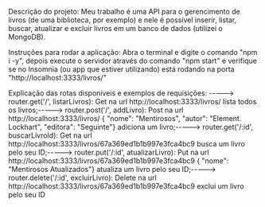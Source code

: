 Descrição do projeto:
Meu trabalho é uma API para o gerencimento de livros (de uma biblioteca, por exemplo) e nele é possível inserir, listar, buscar, atualizar e excluir livros em um banco de dados (utilizei o MongoDB).

Instruções para rodar a aplicação:
Abra o terminal e digite o comando "npm i -y", depois execute o servidor através do comando "npm start" e verifique se no Insomnia (ou app que estiver utilizando) está rodando na porta "http://localhost:3333/livros/" 

Explicação das rotas disponíveis e exemplos de requisições: ----->
router.get('/', listarLivros): Get na url http://localhost:3333/livros/ lista todos os livros;----->
router.post('/', addLivro): Post na url http://localhost:3333/livros/ { "nome": "Mentirosos", "autor": "Element. Lockhart", "editora": "Seguinte"} adiciona um livro;----->
router.get('/:id', buscarLivroId): Get na url http://localhost:3333/livros/67a369ed1b1b997e3fca4bc9 busca um livro pelo seu ID;----->
router.put('/:id', atualizarLivro): Put na url http://localhost:3333/livros/67a369ed1b1b997e3fca4bc9 { "nome": "Mentirosos Atualizados"} atualiza um livro pelo seu ID;----->
router.delete('/:id', excluirLivro): Delete na url http://localhost:3333/livros/67a369ed1b1b997e3fca4bc9 exclui um livro pelo seu ID
